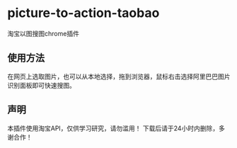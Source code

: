 <h1>picture-to-action-taobao</h1>
<p>淘宝以图搜图chrome插件</p>
<h2>使用方法</h2>
<p>在网页上选取图片，也可以从本地选择，拖到浏览器，鼠标右击选择阿里巴巴图片识别面板即可快速搜图。</p>
<h2>声明</h2>
<p>本插件使用淘宝API，仅供学习研究，请勿滥用！
 下载后请于24小时内删除，多谢合作！</p>
